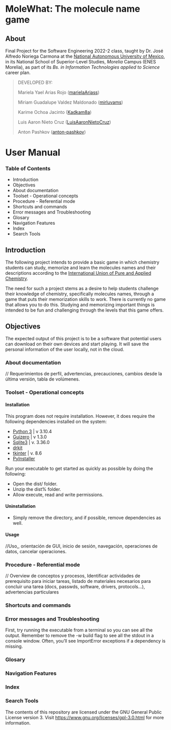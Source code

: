 # MoleWhat: The molecule name game

## About

Final Project for the Software Engineering 2022-2 class, taught by Dr. José Alfredo Noriega Carmona at the [National Autonomous University of Mexico](https://www.unam.mx/), in its  National School of Superior-Level Studies, _Morelia_ Campus (ENES Morelia), as part of its _Bs. in Information Technologies applied to Science_ career plan.

> DEVELOPED BY:
> 
> Mariela Yael Arias Rojo ([marielaAriass](https://github.com/marielaAriass))
> 
> Miriam Guadalupe Valdez Maldonado ([mirluvams](https://github.com/mirluvams))
> 
> Karime Ochoa Jacinto ([Kadkam8a](https://github.com/Kadkam8a))
> 
> Luis Aaron Nieto Cruz ([LuisAaronNietoCruz](https://github.com/LuisAaronNietoCruz))
> 
> Anton Pashkov ([anton-pashkov](https://github.com/anton-pashkov))

# User Manual

### Table of Contents
* Introduction
* Objectives
* About documentation
* Toolset - Operational concepts
* Procedure  - Referential mode
* Shortcuts and commands
* Error messages and Troubleshooting
* Glosary
* Navigation Features
* Index
* Search Tools

## Introduction
The following project intends to provide a basic game in which chemistry students can study, memorize and learn the molecules names and their descriptions according to the [International Union of Pure and Applied Chemistry](https://iupac.org/).

The need for such a project stems as a desire to help students challenge their knowledge of chemistry, specifically molecules names, through a game that puts their memorization skills to work. There is currently no game that allows you to do this. Studying and memorizing important things is intended to be fun and challenging through the levels that this game offers.

## Objectives
The expected output of this project is to be a software that potential users can download on their own devices and start playing. It will save the personal information of the user locally, not in the cloud.

### About documentation

// Requerimientos de perfil, advertencias, precauciones, cambios desde la última versión, tabla de volúmenes.

### Toolset - Operational concepts

#### Installation
This program does not require installation. However, it does require the following dependencies installed on the system:
* [Python 3](https://www.python.org/downloads/) | v 3.10.4
* [Guizero](https://pypi.org/project/guizero/) | v 1.3.0 
* [Sqlite3](https://docs.python.org/es/3/library/sqlite3.html) | v. 3.36.0
* [drkit](https://www.rdkit.org/)
* [tkinter](https://docs.python.org/es/3/library/tkinter.html) | v. 8.6
* [PyInstaller](https://pyinstaller.org/en/stable/)

Run your executable to get started as quickly as possible by doing the following:
* Open the dist/ folder.
* Unzip the dist% folder.
* Allow execute, read and write permissions.

#### Uninstallation
* Simply remove the directory, and if possible, remove dependencies as well.

#### Usage






//Uso,, orientación de GUI, inicio de sesión, navegación, operaciones de datos, cancelar operaciones.

### Procedure  - Referential mode
// Overview de conceptos y procesos, Identificar actividades de prerequisito para iniciar tareas, listado de materiales necesarios para concluir una tarea (docs, passwds, software, drivers, protocols...), advertencias particulares

### Shortcuts and commands

### Error messages and Troubleshooting
First, try running the executable from a terminal so you can see all the output. Remember to remove the -w build flag to see all the stdout in a console window. Often, you’ll see ImportError exceptions if a dependency is missing.

### Glosary

### Navigation Features

### Index

### Search Tools




The contents of this repository are licensed under the GNU General Public License version 3. Visit https://www.gnu.org/licenses/gpl-3.0.html for more information.

